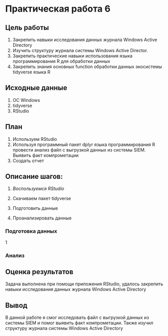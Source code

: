 Практическая работа 6
================

## Цель работы

1.  Закрепить навыки исследования данных журнала Windows Active
    Directory
2.  Изучить структуру журнала системы Windows Active Director.
3.  Закрепить практические навыки использования языка программирования R
    для обработки данных
4.  Закрепить знания основных function обработки данных экосистемы
    tidyverse языка R

## Исходные данные

1.  ОС Windows
2.  tidyverse
3.  RStudio

## План

1.  Используем RStudio
2.  Используя программный пакет dplyr языка программирования R провести
    анализ файл с выгрузкой данных из системы SIEM. Выявить факт
    компрометации
3.  Создать отчет

## Описание шагов:

1.  *Воспользуемся RStudio*

2.  Скачиваем пакет tidyverse

3.  Подготовить данные

4.  Проанализировать данные

### **Подготовка данных**

1

### **Анализ**

## Оценка результатов

Задача выполнена при помощи приложения RStudio, удалось закрепить навыки
исследования данных журнала Windows Active Directory

## Вывод

В данной работе я смог исследовать файл с выгрузкой данных из системы
SIEM и помог выявить факт компрометации. Также изучил структуру журнала
системы Windows Active Directory
